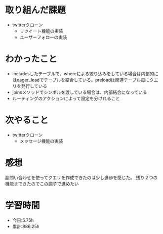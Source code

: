 # 取り組んだ課題
- twitterクローン
  - リツイート機能の実装
  - ユーザーフォローの実装
# わかったこと
- includesしたテーブルで、whereによる絞り込みをしている場合は内部的にはeager_loadでテーブルを結合している。preloadは関連テーブル毎にクエリを発行している
- joinsメソッドでシンボルを渡している場合は、内部結合になっている
- ルーティングのアクションによって設定を分けれること
# 次やること
- twitterクローン
  - メッセージ機能の実装
# 感想
副問い合わせを使ってクエリを作成できたのは少し進歩を感じた。
残り２つの機能まできたのでこの調子で進めたい
# 学習時間
- 今日:5.75h
- 累計:886.25h